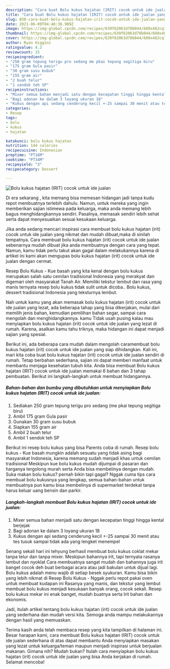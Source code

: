 ```yaml
---
description: "Cara buat Bolu kukus hajatan (IRIT) cocok untuk ide jualan yang nikmat Untuk Jualan"
title: "Cara buat Bolu kukus hajatan (IRIT) cocok untuk ide jualan yang nikmat Untuk Jualan"
slug: 858-cara-buat-bolu-kukus-hajatan-irit-cocok-untuk-ide-jualan-yang-nikmat-untuk-jualan
date: 2021-06-09T04:48:36.909Z
image: https://img-global.cpcdn.com/recipes/639f62063d70b044/680x482cq70/bolu-kukus-hajatan-irit-cocok-untuk-ide-jualan-foto-resep-utama.jpg
thumbnail: https://img-global.cpcdn.com/recipes/639f62063d70b044/680x482cq70/bolu-kukus-hajatan-irit-cocok-untuk-ide-jualan-foto-resep-utama.jpg
cover: https://img-global.cpcdn.com/recipes/639f62063d70b044/680x482cq70/bolu-kukus-hajatan-irit-cocok-untuk-ide-jualan-foto-resep-utama.jpg
author: Ryan Higgins
ratingvalue: 4.3
reviewcount: 15
recipeingredient:
- "250 gram tepung terigu pro sedang me pkai tepung segitiga biru"
- "175 gram Gula pasir"
- "30 gram susu bubuk"
- "155 gram air"
- "2 buah telur"
- "1 sendok teh SP"
recipeinstructions:
- "Mixer semua bahan menjadi satu dengan kecepatan tinggi hingga kental berjejak"
- "Bagi adonan ke dalam 3 loyang ukuran 18"
- "Kukus dengan api sedang cenderung kecil +-25 sampai 30 menit atau tes tusuk sampai tidak ada yang lengket menempel"
categories:
- Resep
tags:
- bolu
- kukus
- hajatan

katakunci: bolu kukus hajatan 
nutrition: 144 calories
recipecuisine: Indonesian
preptime: "PT16M"
cooktime: "PT34M"
recipeyield: "3"
recipecategory: Dessert

---
```



![Bolu kukus hajatan (IRIT) cocok untuk ide jualan](https://img-global.cpcdn.com/recipes/639f62063d70b044/680x482cq70/bolu-kukus-hajatan-irit-cocok-untuk-ide-jualan-foto-resep-utama.jpg)

Di era  sekarang , kita memang bisa memesan hidangan jadi tanpa kudu repot membuatnya terlebih dahulu. Namun, untuk mereka yang ingin memberikan sajian istimewa pada keluarga, maka anda memang lebih bagus menghidangkannya sendiri. Pasalnya, memasak sendiri lebih sehat serta dapat menyesuaikan sesuai kesukaan keluarga.

Jika anda sedang mencari inspirasi cara membuat bolu kukus hajatan (irit) cocok untuk ide jualan yang nikmat dan mudah dibuat,maka di sinilah tempatnya. Cara membuat bolu kukus hajatan (irit) cocok untuk ide jualan  sebenarnya mudah dibuat jika anda membuatnya dengan cara yang tepat. Namun, kamu tidak perlu takut akan gagal dalam melakukannya 
karena di artikel ini kami akan mengupas bolu kukus hajatan (irit) cocok untuk ide jualan dengan cermat.  

Resep Bolu Kukus - Kue basah yang kita kenal dengan bolu kukus merupakan salah satu cemilan tradisional Indonesia yang merakyat dan digemari oleh masyarakat Tanah Air. Memiliki tekstur lembut dan rasa yang manis ternyata resep bolu kukus tidak sulit untuk dicoba.. Bolu kukus, dessert tradisional Indonesia yang teksturnya lembut.

Nah untuk kamu yang akan memasak bolu kukus hajatan (irit) cocok untuk ide jualan yang lezat, ada beberapa tahap yang bisa dikerjakan, mulai dari memilih jenis bahan, kemudian pemilihan bahan segar, sampai cara mengolah dan menghidangkannya. kamu Tidak usah pusing kalau mau menyiapkan bolu kukus hajatan (irit) cocok untuk ide jualan yang lezat di rumah. Karena, asalkan kamu  tahu triknya, maka hidangan ini dapat menjadi sajian yang spesial.

Berikut ini, ada beberapa cara mudah dalam mengolah caramembuat bolu kukus hajatan (irit) cocok untuk ide jualan yang siap dihidangkan. Kali ini, mari kita coba buat bolu kukus hajatan (irit) cocok untuk ide jualan sendiri di rumah. Tetap berbahan sederhana, sajian ini dapat memberi manfaat untuk membantu menjaga kesehatan tubuh kita. Anda bisa membuat Bolu kukus hajatan (IRIT) cocok untuk ide jualan memakai 6 bahan dan 3 tahap pembuatan. Berikut ini langkah-langkah untuk membuat hidangannya.

<!--inarticleads1-->

##### Bahan-bahan dan bumbu yang dibutuhkan untuk menyiapkan Bolu kukus hajatan (IRIT) cocok untuk ide jualan:

1. Sediakan 250 gram tepung terigu pro sedang (me pkai tepung segitiga biru)
1. Ambil 175 gram Gula pasir
1. Gunakan 30 gram susu bubuk
1. Siapkan 155 gram air
1. Ambil 2 buah telur
1. Ambil 1 sendok teh SP


Berikut ini resep bolu kukus yang bisa Parents coba di rumah. Resep bolu kukus - Kue basah mungkin adalah sesuatu yang tidak asing bagi masyarakat Indonesia, karena memang sudah menjadi khas untuk cemilan tradisional Meskipun kue bolu kukus mudah dijumpai di pasaran dan harganya tergolong murah serta Anda bisa membelinya dengan mudah. Suka makan bolu kukus? pernah bikin tapi gagal? Nggak cuma tips cara membuat bolu kukusnya yang lengkap, semua bahan-bahan untuk membuatnya pun kamu bisa membelinya di supermarket terdekat tanpa harus keluar uang bensin dan parkir. 

<!--inarticleads2-->

##### Langkah-langkah membuat Bolu kukus hajatan (IRIT) cocok untuk ide jualan:

1. Mixer semua bahan menjadi satu dengan kecepatan tinggi hingga kental berjejak
1. Bagi adonan ke dalam 3 loyang ukuran 18
1. Kukus dengan api sedang cenderung kecil +-25 sampai 30 menit atau tes tusuk sampai tidak ada yang lengket menempel


Senang sekali hari ini tehyung berhasil membuat bolu kukus coklat mekar tanpa telur dan tanpa mixer. Meskipun bahannya irit, tapi ternyata rasanya lembut dan nyoklat Cara membuatnya sangat mudah dan bahannya juga irit banget cocok deh buat berbagai acara atau jadi bakulan untuk dijual lagi. Bolu kukus adalah menu wajib di setiap besek syukuran. Kamu bisa bikin yang lebih nikmat di Resep Bolu Kukus - Nggak perlu repot pakai oven untuk membuat kudapan ini Rasanya yang manis, dan tekstur yang lembut membuat bolu kukus menjadi kesukaan banyak orang, cocok sekali. Resep bolu kukus mekar ini enak banget, mudah buatnya serta Irit bahan dan ekonomis. 

Jadi, itulah artikel tentang  bolu kukus hajatan (irit) cocok untuk ide jualan  yang sederhana dan mudah versi kita. Semoga anda mampu melakukannya dengan hasil yang memuaskan. 

Terima kasih anda telah membaca resep yang kita tampilkan di halaman ini. Besar harapan kami, cara membuat  Bolu kukus hajatan (IRIT) cocok untuk ide jualan sederhana di atas dapat membantu Anda menyiapkan masakan yang lezat untuk keluarga/teman maupun menjadi inspirasi untuk berjualan makanan. Gimana nih? Mudah bukan? Itulah cara menyiapkan bolu kukus hajatan (irit) cocok untuk ide jualan yang bisa Anda kerjakan di rumah. Selamat mencoba!

